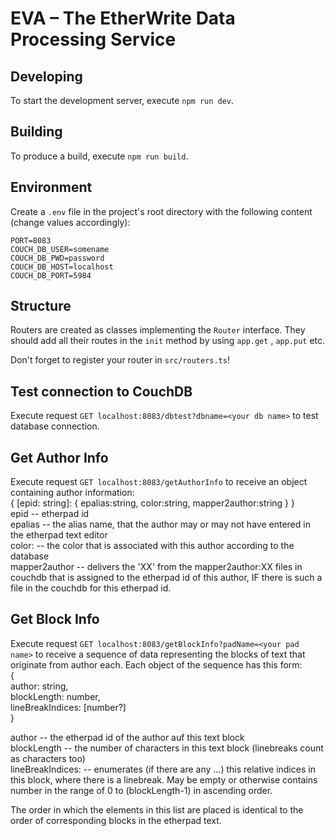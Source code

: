 # EVA – The EtherWrite Data Processing Service

## Developing

To start the development server, execute `npm run dev`.

## Building

To produce a build, execute `npm run build`.

## Environment

Create a `.env` file in the project's root directory with the following content (change values accordingly):

```
PORT=8083
COUCH_DB_USER=somename
COUCH_DB_PWD=password
COUCH_DB_HOST=localhost
COUCH_DB_PORT=5984
```

## Structure

Routers are created as classes implementing the `Router` interface. They should add all their routes in the `init` method by using `app.get`
, `app.put` etc.

Don't forget to register your router in `src/routers.ts`!

## Test connection to CouchDB

Execute request `GET localhost:8083/dbtest?dbname=<your db name>` to test database connection.

## Get Author Info

Execute request `GET localhost:8083/getAuthorInfo` to receive an object containing author information:  
{ [epid: string]: { epalias:string, color:string, mapper2author:string } }  
epid -- etherpad id  
epalias -- the alias name, that the author may or may not have entered in the etherpad text editor  
color: -- the color that is associated with this author according to the database  
mapper2author -- delivers the 'XX' from the mapper2author:XX files in couchdb that is assigned to the etherpad id of this author, IF there is such a file in the couchdb for this etherpad id. 

## Get Block Info

Execute request `GET localhost:8083/getBlockInfo?padName=<your pad name>` to receive a sequence of data representing the blocks of text that originate from author each. Each object of the sequence has this form:  
{  
    author: string,  
    blockLength: number,  
    lineBreakIndices: [number?]  
}  

author -- the etherpad id of the author auf this text block   
blockLength -- the number of characters in this text block (linebreaks count as characters too)  
lineBreakIndices: -- enumerates (if there are any ...) this relative indices in this block, where there is a linebreak. May be empty or otherwise contains number in the range of 0 to (blockLength-1) in ascending order. 

The order in which the elements in this list are placed is identical to the order of corresponding blocks in the etherpad text.  


